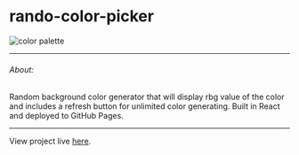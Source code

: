 # rando-color-picker 
![color palette](https://img.pngio.com/color-palette-png-image-royalty-free-stock-png-images-for-your-color-palette-png-256_256.png)

---
###### About:

Random background color generator that will display rbg value of the color and includes a refresh button for unlimited color generating.  Built in React and deployed to GitHub Pages.

---

View project live [here](https://adamhunter108.github.io/rando-color-picker/).

